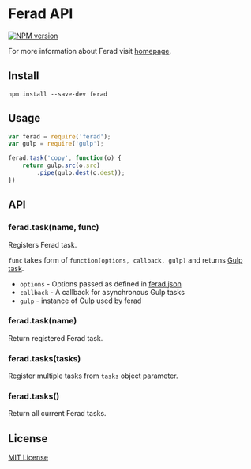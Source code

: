 # Ferad API
[![NPM version][npm-image]][npm-url]

For more information about Ferad visit [homepage].

## Install
```shell
npm install --save-dev ferad
```

## Usage
```javascript
var ferad = require('ferad');
var gulp = require('gulp');

ferad.task('copy', function(o) {
    return gulp.src(o.src)
        .pipe(gulp.dest(o.dest));
})
```

## API

### ferad.task(name, func)
Registers Ferad task.

`func` takes form of `function(options, callback, gulp)` and returns [Gulp task].
* `options` - Options passed as defined in [ferad.json]
* `callback` - A callback for asynchronous Gulp tasks
* `gulp` - instance of Gulp used by ferad

### ferad.task(name)
Return registered Ferad task.

### ferad.tasks(tasks)
Register multiple tasks from `tasks` object parameter.

### ferad.tasks()
Return all current Ferad tasks.

## License
[MIT License](https://en.wikipedia.org/wiki/MIT_License)

[npm-url]: https://npmjs.org/package/ferad
[npm-image]: https://img.shields.io/npm/v/ferad.svg

[homepage]: https://github.com/feradjs/ferad

[ferad.json]: http://

[gulp]: http://gulpjs.com/
[gulp task]: https://github.com/gulpjs/gulp/blob/master/docs/API.md
